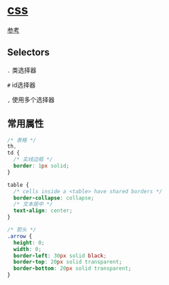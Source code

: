 # [css](https://developer.mozilla.org/en-US/docs/Web/CSS)

[参考](https://developer.mozilla.org/en-US/docs/Web/CSS/Reference)

## Selectors

`.` 类选择器

`#` id选择器

`,` 使用多个选择器

## 常用属性

```css
/* 表格 */
th,
td {
  /* 实线边框 */
  border: 1px solid;
}

table {
  /* cells inside a <table> have shared borders */
  border-collapse: collapse;
  /* 文本居中 */
  text-align: center;
}
```

```css
/* 箭头 */
.arrow {
  height: 0;
  width: 0;
  border-left: 30px solid black;
  border-top: 20px solid transparent;
  border-bottom: 20px solid transparent;
}
```
